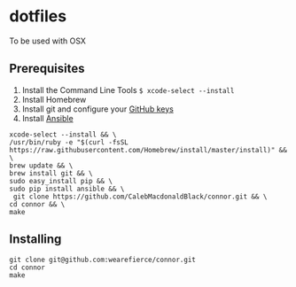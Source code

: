 # dotfiles

To be used with OSX

## Prerequisites

1. Install the Command Line Tools `$ xcode-select --install`
1. Install Homebrew
1. Install git and configure your [GitHub keys](https://help.github.com/articles/set-up-git/)
1. Install [Ansible](http://docs.ansible.com/ansible/intro_installation.html#latest-releases-via-apt-ubuntu)

```
xcode-select --install && \
/usr/bin/ruby -e "$(curl -fsSL https://raw.githubusercontent.com/Homebrew/install/master/install)" && \
brew update && \
brew install git && \
sudo easy_install pip && \
sudo pip install ansible && \
 git clone https://github.com/CalebMacdonaldBlack/connor.git && \
cd connor && \
make
```
## Installing

```
git clone git@github.com:wearefierce/connor.git
cd connor
make
```
